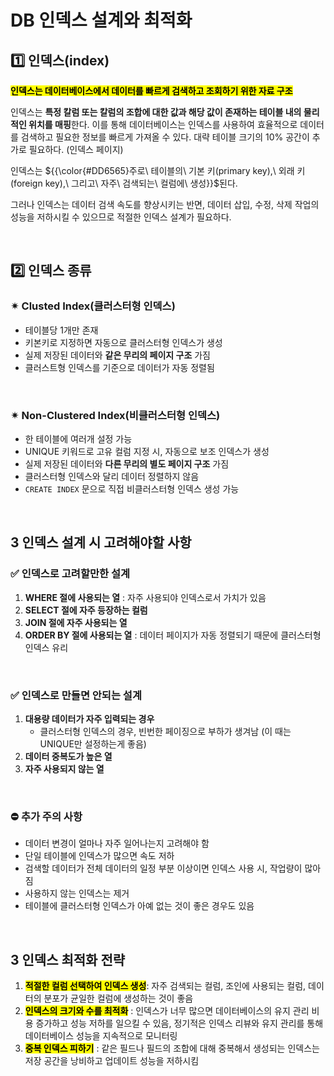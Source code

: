 # DB 인덱스 설계와 최적화


## 1️⃣ 인덱스(index)
<mark>**인덱스는 데이터베이스에서 데이터를 빠르게 검색하고 조회하기 위한 자료 구조**</mark></br>

인덱스는 **특정 칼럼 또는 칼럼의 조합에 대한 값과 해당 값이 존재하는 테이블 내의 물리적인 위치를 매핑**한다. 이를 통해 데이터베이스는 인덱스를 사용하여 효율적으로 데이터를 검색하고 필요한 정보를 빠르게 가져올 수 있다. 대략 테이블 크기의 10% 공간이 추가로 필요하다. (인덱스 페이지)

인덱스는 ${{\color{#DD6565}주로\ 테이블의\ 기본 키(primary key),\ 외래 키(foreign key),\ 그리고\ 자주\ 검색되는\ 컬럼에\ 생성}}$된다.
</br>

그러나 인덱스는 데이터 검색 속도를 향상시키는 반면, 데이터 삽입, 수정, 삭제 작업의 성능을 저하시킬 수 있으므로 적절한 인덱스 설계가 필요하다.

</br>


## 2️⃣ 인덱스 종류

### ✴︎ Clusted Index(클러스터형 인덱스)
- 테이블당 1개만 존재
- 키본키로 지정하면 자동으로 클러스터형 인덱스가 생성
- 실제 저장된 데이터와 **같은 무리의 페이지 구조** 가짐
- 클러스트형 인덱스를 기준으로 데이터가 자동 정렬됨 

</br>

### ✴︎ Non-Clustered Index(비클러스터형 인덱스)
- 한 테이블에 여러개 설정 가능
- UNIQUE 키워드로 고유 컬럼 지정 시, 자동으로 보조 인덱스가 생성
- 실제 저장된 데이터와 **다른 무리의 별도 페이지 구조** 가짐
- 클러스터형 인덱스와 달리 데이터 정렬하지 않음
- <code>CREATE INDEX</code> 문으로 직접 비클러스터형 인덱스 생성 가능 

</br>

## 3️ 인덱스 설계 시 고려해야할 사항


### ✅ 인덱스로 고려할만한 설계

1. **WHERE 절에 사용되는 열** : 자주 사용되야 인덱스로서 가치가 있음
2. **SELECT 절에 자주 등장하는 컬럼**
3. **JOIN 절에 자주 사용되는 열**
4. **ORDER BY 절에 사용되는 열** : 데이터 페이지가 자동 정렬되기 때문에 클러스터형 인덱스 유리

</br>


### ✅ 인덱스로 만들면 안되는 설계
1. **대용량 데이터가 자주 입력되는 경우**
   - 클러스터형 인덱스의 경우, 빈번한 페이징으로 부하가 생겨남 (이 때는 UNIQUE만 설정하는게 좋음)
3. **데이터 중복도가 높은 열**
4. **자주 사용되지 않는 열**

</br>


### ⛔ 추가 주의 사항
- 데이터 변경이 얼마나 자주 일어나는지 고려해야 함
- 단일 테이블에 인덱스가 많으면 속도 저하
- 검색할 데이터가 전체 데이터의 일정 부분 이상이면 인덱스 사용 시, 작업량이 많아짐
- 사용하지 않는 인덱스는 제거
- 테이블에 클러스터형 인덱스가 아예 없는 것이 좋은 경우도 있음

</br>


## 3️ 인덱스 최적화 전략

1. <mark>**적절한 컬럼 선택하여 인덱스 생성**</mark>: 자주 검색되는 컬럼, 조인에 사용되는 컬럼, 데이터의 분포가 균일한 컬럼에 생성하는 것이 좋음
2. <mark>**인덱스의 크기와 수를 최적화**</mark> : 인덱스가 너무 많으면 데이터베이스의 유지 관리 비용 증가하고 성능 저하를 일으킬 수 있음, 정기적은 인덱스 리뷰와 유지 관리를 통해 데이터베이스 성능을 지속적으로 모니터링
3. <mark>**중복 인덱스 피하기**</mark> : 같은 필드나 필드의 조합에 대해 중복해서 생성되는 인덱스는 저장 공간을 낭비하고 업데이트 성능을 저하시킴

</br>
